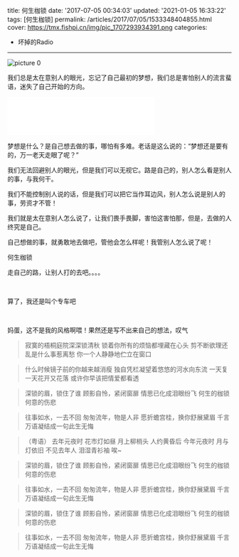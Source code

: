 title: 何生枷锁
date: '2017-07-05 00:34:03'
updated: '2021-01-05 16:33:22'
tags: [何生枷锁]
permalink: /articles/2017/07/05/1533348404855.html
cover: https://tmx.fishpi.cn/img/pic_1707293934391.png
categories: 
- 坏掉的Radio

---
![picture 0](https://tmx.fishpi.cn/img/pic_1707293934391.png)  


我们总是太在意别人的眼光，忘记了自己最初的梦想，我们总是害怕别人的流言蜚语，迷失了自己开始的方向。

<!--more-->
<iframe frameborder="no" border="0" marginwidth="0" marginheight="0" width=330 height=86 src="//music.163.com/outchain/player?type=2&id=30871154&auto=0&height=66"></iframe>

梦想是什么？是自己想去做的事，哪怕有多难。老话是这么说的：“梦想还是要有的，万一老天走眼了呢？”

我们无法回避别人的眼光，但是我们可以无视它。路是自己的，别人怎么看是别人的事，与我何干。

我们不能控制别人说的话，但是我们可以把它当作耳边风，别人怎么说是别人的事，劳资才不管！

我们就是太在意别人怎么说了，让我们畏手畏脚，害怕这害怕那，但是，去做的人终究是自己。

自己想做的事，就勇敢地去做吧，管他会怎么样呢！我管别人怎么说了呢！

何生枷锁

走自己的路，让别人打的去吧。。。。

&nbsp;

算了，我还是叫个专车吧

&nbsp;

妈蛋，这不是我的风格啊喂！果然还是写不出来自己的想法，叹气

>寂寞的梧桐庭院深深锁清秋
锁着你所有的烦恼都埋藏在心头
剪不断欲理还乱是什么事惹离愁
你一个人静静地伫立在窗口

>什么时候镜子前的你越来越消瘦
独自凭栏凝望着悠悠的河水向东流
一天复一天花开又花落
或许你早该把情爱都看透

>深锁的眉，锁住了谁
顾影自怜，紧闭窗扉
情思已化成泪眼纷飞
何生的枷锁何意的伤悲

>往事如水，一去不回
匆匆流年，物是人非
愿折蟾宫桂，换你舒展黛眉
千言万语凝结成一句此生无悔

>（粤语）
去年元夜时
花市灯如昼
月上柳梢头
人约黄昏后
今年元夜时
月与灯依旧
不见去年人
泪湿青衫袖
唉~

>深锁的眉，锁住了谁
顾影自怜，紧闭窗扉
情思已化成泪眼纷飞
何生的枷锁何意的伤悲

>往事如水，一去不回
匆匆流年，物是人非
愿折蟾宫桂，换你舒展黛眉
千言万语凝结成一句此生无悔


>深锁的眉，锁住了谁
顾影自怜，紧闭窗扉
情思已化成泪眼纷飞
何生的枷锁何意的伤悲

>往事如水，一去不回
匆匆流年，物是人非
愿折蟾宫桂，换你舒展黛眉
千言万语凝结成一句此生无悔



